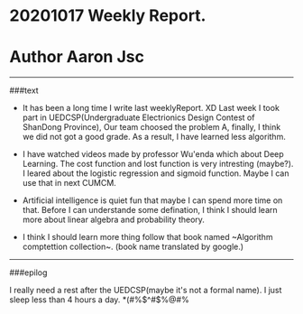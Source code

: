 # 20201017 Weekly Report.
# Author Aaron Jsc
---

###text

- It has been a long time I write last weeklyReport. XD Last week I took part in UEDCSP(Undergraduate Electrionics Design Contest of ShanDong Province), Our team choosed the problem A, finally, I think we did not got a good grade. As a result, I have learned less algorithm.

- I have watched videos made by professor Wu'enda which about Deep Learning. The cost function and lost function is very intresting (maybe?). I leared about the logistic regression and sigmoid function. Maybe I can use that in next CUMCM.

- Artificial intelligence is quiet fun that maybe I can spend more time on that. Before I can understande some defination, I think I should learn more about linear algebra and probability theory.

- I think I should learn more thing follow that book named ~Algorithm comptettion collection~. (book name translated by google.)

---

###epilog

I really need a rest after the UEDCSP(maybe it's not a formal name). I just sleep less than 4 hours a day. *(#%$^#$%@#%

